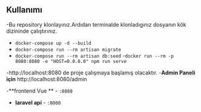 
## Kullanımı

-Bu repository klonlayınız.Ardıdan terminalde klonladıgınız dosyanın kök dizininde çalıştırınız.

- `docker-compose up -d --build` 
- `docker-compose run --rm artisan migrate` 
- `docker-compose run --rm artisan db:seed` 
-`docker run --rm -p 8080:8080 -e "HOST=0.0.0.0" npm run serve`

-http://localhost:8080 de proje çalışmaya başlamış olacaktır.
-**Admin Paneli için** http://localhost:8080/admin

-**frontend Vue ** - `:8080`
- **laravel api** - `:8000`

